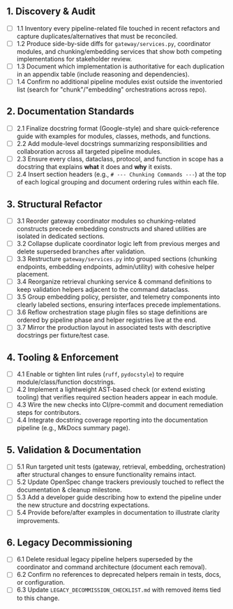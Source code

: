 ## 1. Discovery & Audit
- [ ] 1.1 Inventory every pipeline-related file touched in recent refactors and capture duplicates/alternatives that must be reconciled.
- [ ] 1.2 Produce side-by-side diffs for `gateway/services.py`, coordinator modules, and chunking/embedding services that show both competing implementations for stakeholder review.
- [ ] 1.3 Document which implementation is authoritative for each duplication in an appendix table (include reasoning and dependencies).
- [ ] 1.4 Confirm no additional pipeline modules exist outside the inventoried list (search for "chunk"/"embedding" orchestrations across repo).

## 2. Documentation Standards
- [ ] 2.1 Finalize docstring format (Google-style) and share quick-reference guide with examples for modules, classes, methods, and functions.
- [ ] 2.2 Add module-level docstrings summarizing responsibilities and collaboration across all targeted pipeline modules.
- [ ] 2.3 Ensure every class, dataclass, protocol, and function in scope has a docstring that explains **what** it does and **why** it exists.
- [ ] 2.4 Insert section headers (e.g., `# --- Chunking Commands ---`) at the top of each logical grouping and document ordering rules within each file.

## 3. Structural Refactor
- [ ] 3.1 Reorder gateway coordinator modules so chunking-related constructs precede embedding constructs and shared utilities are isolated in dedicated sections.
- [ ] 3.2 Collapse duplicate coordinator logic left from previous merges and delete superseded branches after validation.
- [ ] 3.3 Restructure `gateway/services.py` into grouped sections (chunking endpoints, embedding endpoints, admin/utility) with cohesive helper placement.
- [ ] 3.4 Reorganize retrieval chunking service & command definitions to keep validation helpers adjacent to the command dataclass.
- [ ] 3.5 Group embedding policy, persister, and telemetry components into clearly labeled sections, ensuring interfaces precede implementations.
- [ ] 3.6 Reflow orchestration stage plugin files so stage definitions are ordered by pipeline phase and helper registries live at the end.
- [ ] 3.7 Mirror the production layout in associated tests with descriptive docstrings per fixture/test case.

## 4. Tooling & Enforcement
- [ ] 4.1 Enable or tighten lint rules (`ruff`, `pydocstyle`) to require module/class/function docstrings.
- [ ] 4.2 Implement a lightweight AST-based check (or extend existing tooling) that verifies required section headers appear in each module.
- [ ] 4.3 Wire the new checks into CI/pre-commit and document remediation steps for contributors.
- [ ] 4.4 Integrate docstring coverage reporting into the documentation pipeline (e.g., MkDocs summary page).

## 5. Validation & Documentation
- [ ] 5.1 Run targeted unit tests (gateway, retrieval, embedding, orchestration) after structural changes to ensure functionality remains intact.
- [ ] 5.2 Update OpenSpec change trackers previously touched to reflect the documentation & cleanup milestone.
- [ ] 5.3 Add a developer guide describing how to extend the pipeline under the new structure and docstring expectations.
- [ ] 5.4 Provide before/after examples in documentation to illustrate clarity improvements.

## 6. Legacy Decommissioning
- [ ] 6.1 Delete residual legacy pipeline helpers superseded by the coordinator and command architecture (document each removal).
- [ ] 6.2 Confirm no references to deprecated helpers remain in tests, docs, or configuration.
- [ ] 6.3 Update `LEGACY_DECOMMISSION_CHECKLIST.md` with removed items tied to this change.
